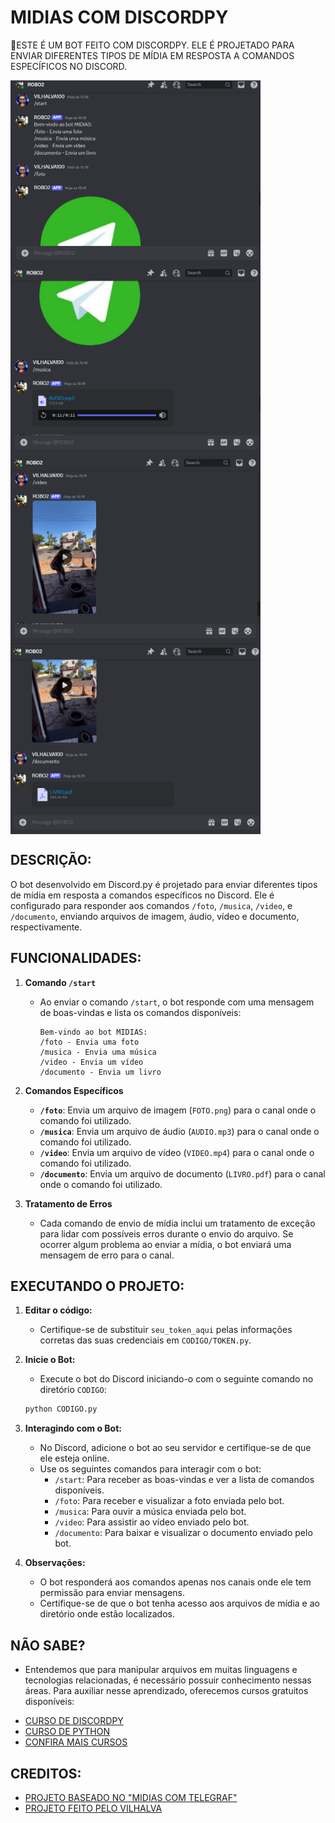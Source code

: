 # MIDIAS COM DISCORDPY
🤖ESTE É UM BOT FEITO COM DISCORDPY. ELE É PROJETADO PARA ENVIAR DIFERENTES TIPOS DE MÍDIA EM RESPOSTA A COMANDOS ESPECÍFICOS NO DISCORD.

<img src="./IMAGENS/FOTO_1.png" align="center" width="400"> <br>
<img src="./IMAGENS/FOTO_2.png" align="center" width="400"> <br>
<img src="./IMAGENS/FOTO_3.png" align="center" width="400"> <br>
<img src="./IMAGENS/FOTO_4.png" align="center" width="400"> <br>

## DESCRIÇÃO:
O bot desenvolvido em Discord.py é projetado para enviar diferentes tipos de mídia em resposta a comandos específicos no Discord. Ele é configurado para responder aos comandos `/foto`, `/musica`, `/video`, e `/documento`, enviando arquivos de imagem, áudio, vídeo e documento, respectivamente.

## FUNCIONALIDADES:
1. **Comando `/start`**
   - Ao enviar o comando `/start`, o bot responde com uma mensagem de boas-vindas e lista os comandos disponíveis:
     ```
     Bem-vindo ao bot MIDIAS:
     /foto - Envia uma foto
     /musica - Envia uma música
     /video - Envia um vídeo
     /documento - Envia um livro
     ```

2. **Comandos Específicos**
   - **`/foto`**: Envia um arquivo de imagem (`FOTO.png`) para o canal onde o comando foi utilizado.
   - **`/musica`**: Envia um arquivo de áudio (`AUDIO.mp3`) para o canal onde o comando foi utilizado.
   - **`/video`**: Envia um arquivo de vídeo (`VIDEO.mp4`) para o canal onde o comando foi utilizado.
   - **`/documento`**: Envia um arquivo de documento (`LIVRO.pdf`) para o canal onde o comando foi utilizado.

3. **Tratamento de Erros**
   - Cada comando de envio de mídia inclui um tratamento de exceção para lidar com possíveis erros durante o envio do arquivo. Se ocorrer algum problema ao enviar a mídia, o bot enviará uma mensagem de erro para o canal.

## EXECUTANDO O PROJETO:
1. **Editar o código:**
   - Certifique-se de substituir `seu_token_aqui` pelas informações corretas das suas credenciais em `CODIGO/TOKEN.py`.

2. **Inicie o Bot:**
   - Execute o bot do Discord iniciando-o com o seguinte comando no diretório `CODIGO`:
    ```bash
    python CODIGO.py
    ```

3. **Interagindo com o Bot:**
   - No Discord, adicione o bot ao seu servidor e certifique-se de que ele esteja online.
   - Use os seguintes comandos para interagir com o bot:
     - `/start`: Para receber as boas-vindas e ver a lista de comandos disponíveis.
     - `/foto`: Para receber e visualizar a foto enviada pelo bot.
     - `/musica`: Para ouvir a música enviada pelo bot.
     - `/video`: Para assistir ao vídeo enviado pelo bot.
     - `/documento`: Para baixar e visualizar o documento enviado pelo bot.

4. **Observações:**
   - O bot responderá aos comandos apenas nos canais onde ele tem permissão para enviar mensagens.
   - Certifique-se de que o bot tenha acesso aos arquivos de mídia e ao diretório onde estão localizados.

## NÃO SABE?
- Entendemos que para manipular arquivos em muitas linguagens e tecnologias relacionadas, é necessário possuir conhecimento nessas áreas. Para auxiliar nesse aprendizado, oferecemos cursos gratuitos disponíveis:
* [CURSO DE DISCORDPY](https://github.com/VILHALVA/CURSO-DE-DISCORDPY)
* [CURSO DE PYTHON](https://github.com/VILHALVA/CURSO-DE-PYTHON)
* [CONFIRA MAIS CURSOS](https://github.com/VILHALVA?tab=repositories&q=+topic:CURSO)

## CREDITOS:
- [PROJETO BASEADO NO "MIDIAS COM TELEGRAF"](https://github.com/VILHALVA/MIDIAS-COM-TELEGRAF)
- [PROJETO FEITO PELO VILHALVA](https://github.com/VILHALVA)

